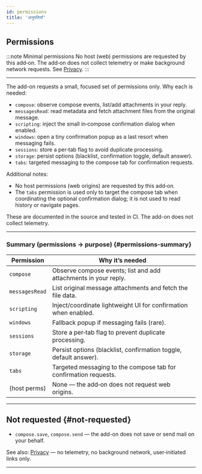 ```yaml
---
id: permissions
title: 'अनुमतियाँ'
---
```


## Permissions

:::note Minimal permissions
No host (web) permissions are requested by this add‑on. The add‑on does not collect telemetry or make background network requests. See [Privacy](privacy).
:::

---

The add-on requests a small, focused set of permissions only. Why each is needed:

- `compose`: observe compose events, list/add attachments in your reply.
- `messagesRead`: read metadata and fetch attachment files from the original message.
- `scripting`: inject the small in‑compose confirmation dialog when enabled.
- `windows`: open a tiny confirmation popup as a last resort when messaging fails.
- `sessions`: store a per‑tab flag to avoid duplicate processing.
- `storage`: persist options (blacklist, confirmation toggle, default answer).
- `tabs`: targeted messaging to the compose tab for confirmation requests.

Additional notes:

- No host permissions (web origins) are requested by this add‑on.
- The `tabs` permission is used only to target the compose tab when coordinating the optional confirmation dialog; it is not used to read history or navigate pages.

These are documented in the source and tested in CI. The add-on does not collect telemetry.

---

### Summary (permissions → purpose) {#permissions-summary}

| Permission     | Why it’s needed                                                   |
| -------------- | ----------------------------------------------------------------- |
| `compose`      | Observe compose events; list and add attachments in your reply.   |
| `messagesRead` | List original message attachments and fetch the file data.        |
| `scripting`    | Inject/coordinate lightweight UI for confirmation when enabled.   |
| `windows`      | Fallback popup if messaging fails (rare).                         |
| `sessions`     | Store a per‑tab flag to prevent duplicate processing.             |
| `storage`      | Persist options (blacklist, confirmation toggle, default answer). |
| `tabs`         | Targeted messaging to the compose tab for confirmation requests.  |
| (host perms)   | None — the add‑on does not request web origins.                   |

---

## Not requested {#not-requested}

- `compose.save`, `compose.send` — the add-on does not save or send mail on your behalf.

See also: [Privacy](privacy) — no telemetry, no background network, user‑initiated links only.

---
